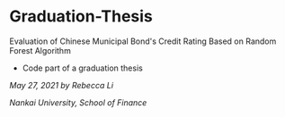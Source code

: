 # Graduation-Thesis
Evaluation of Chinese Municipal Bond's Credit Rating Based on Random Forest Algorithm

* Code part of a graduation thesis

*May 27, 2021 by Rebecca Li*

*Nankai University, School of Finance*
